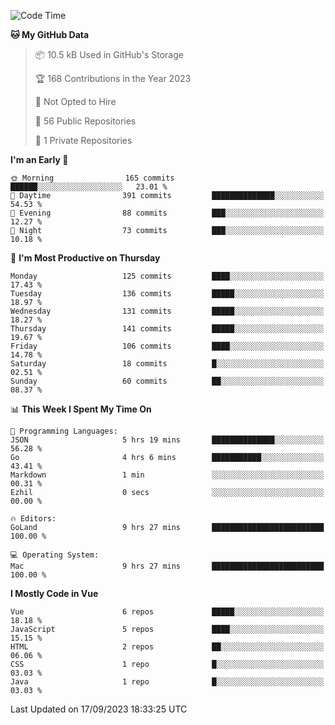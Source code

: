 <!--START_SECTION:waka-->
![Code Time](http://img.shields.io/badge/Code%20Time-882%20hrs%2032%20mins-blue)

**🐱 My GitHub Data** 

> 📦 10.5 kB Used in GitHub's Storage 
 > 
> 🏆 168 Contributions in the Year 2023
 > 
> 🚫 Not Opted to Hire
 > 
> 📜 56 Public Repositories 
 > 
> 🔑 1 Private Repositories 
 > 
**I'm an Early 🐤** 

```text
🌞 Morning                165 commits         ██████░░░░░░░░░░░░░░░░░░░   23.01 % 
🌆 Daytime                391 commits         ██████████████░░░░░░░░░░░   54.53 % 
🌃 Evening                88 commits          ███░░░░░░░░░░░░░░░░░░░░░░   12.27 % 
🌙 Night                  73 commits          ███░░░░░░░░░░░░░░░░░░░░░░   10.18 % 
```
📅 **I'm Most Productive on Thursday** 

```text
Monday                   125 commits         ████░░░░░░░░░░░░░░░░░░░░░   17.43 % 
Tuesday                  136 commits         █████░░░░░░░░░░░░░░░░░░░░   18.97 % 
Wednesday                131 commits         █████░░░░░░░░░░░░░░░░░░░░   18.27 % 
Thursday                 141 commits         █████░░░░░░░░░░░░░░░░░░░░   19.67 % 
Friday                   106 commits         ████░░░░░░░░░░░░░░░░░░░░░   14.78 % 
Saturday                 18 commits          █░░░░░░░░░░░░░░░░░░░░░░░░   02.51 % 
Sunday                   60 commits          ██░░░░░░░░░░░░░░░░░░░░░░░   08.37 % 
```


📊 **This Week I Spent My Time On** 

```text
💬 Programming Languages: 
JSON                     5 hrs 19 mins       ██████████████░░░░░░░░░░░   56.28 % 
Go                       4 hrs 6 mins        ███████████░░░░░░░░░░░░░░   43.41 % 
Markdown                 1 min               ░░░░░░░░░░░░░░░░░░░░░░░░░   00.31 % 
Ezhil                    0 secs              ░░░░░░░░░░░░░░░░░░░░░░░░░   00.00 % 

🔥 Editors: 
GoLand                   9 hrs 27 mins       █████████████████████████   100.00 % 

💻 Operating System: 
Mac                      9 hrs 27 mins       █████████████████████████   100.00 % 
```

**I Mostly Code in Vue** 

```text
Vue                      6 repos             █████░░░░░░░░░░░░░░░░░░░░   18.18 % 
JavaScript               5 repos             ████░░░░░░░░░░░░░░░░░░░░░   15.15 % 
HTML                     2 repos             ██░░░░░░░░░░░░░░░░░░░░░░░   06.06 % 
CSS                      1 repo              █░░░░░░░░░░░░░░░░░░░░░░░░   03.03 % 
Java                     1 repo              █░░░░░░░░░░░░░░░░░░░░░░░░   03.03 % 
```




 Last Updated on 17/09/2023 18:33:25 UTC
<!--END_SECTION:waka-->
